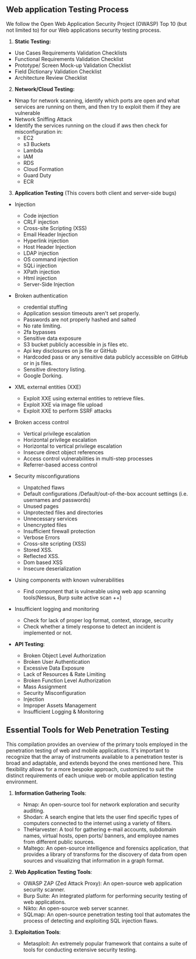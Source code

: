 ## Web application Testing Process
We follow the Open Web Application Security Project (OWASP) Top 10 (but not limited to) for our Web applications security testing process.

1. **Static Testing:**
- Use Cases Requirements Validation Checklists
- Functional Requirements Validation Checklist
- Prototype/ Screen Mock-up Validation Checklist
- Field Dictionary Validation Checklist
- Architecture Review Checklist

2. **Network/Cloud Testing:**
- Nmap for network scanning, identify which ports are open and what services are running on them, and then try to exploit them if they are vulnerable
- Network Sniffing Attack
- Identify the services running on the cloud if aws then check for misconfiguration in:
  - EC2
  - s3 Buckets
  - Lambda
  - IAM
  - RDS
  - Cloud Formation
  - Guard Duty
  - ECR

3. **Application Testing** (This covers both client and server-side bugs)
- Injection 
    - Code injection
    - CRLF injection
    - Cross-site Scripting (XSS)
    - Email Header Injection
    - Hyperlink injection
    - Host Header Injection
    - LDAP injection
    - OS command injection
    - SQLi injection
    - XPath injection
    - Html injection
    - Server-Side Injection
  
- Broken authentication
    - credential stuffing
    - Application session timeouts aren't set properly.
    - Passwords are not properly hashed and salted
    - No rate limiting. 
    - 2fa bypasses
    - Sensitive data exposure
    - S3 bucket publicly accessible in js files etc. 
    - Api key disclosures on js file or GitHub
    - Hardcoded pass or any sensitive data publicly accessible on GitHub or in js files. 
    - Sensitive directory listing. 
    - Google Dorking. 

- XML external entities (XXE)
    - Exploit XXE using external entities to retrieve files. 
    - Exploit XXE via image file upload
    - Exploit XXE to perform SSRF attacks

- Broken access control
    - Vertical privilege escalation
    - Horizontal privilege escalation
    - Horizontal to vertical privilege escalation
    - Insecure direct object references
    - Access control vulnerabilities in multi-step processes
    - Referrer-based access control

- Security misconfigurations
    - Unpatched flaws
    - Default configurations /Default/out-of-the-box account settings (i.e. usernames and passwords)
    - Unused pages
    - Unprotected files and directories
    - Unnecessary services
    - Unencrypted files
    - Insufficient firewall protection
    - Verbose Errors
    - Cross-site scripting (XSS)
    - Stored XSS. 
    - Reflected XSS. 
    - Dom based XSS
    - Insecure deserialization


- Using components with known vulnerabilities
  - Find component that is vulnerable using web app scanning tools(Nessus, Burp suite active scan ++)

- Insufficient logging and monitoring
  - Check for lack of proper log format, context, storage, security 
  - Check whether a timely response to detect an incident is implemented or not.

- **API Testing**:
  - Broken Object Level Authorization
  - Broken User Authentication
  - Excessive Data Exposure
  - Lack of Resources & Rate Limiting
  - Broken Function Level Authorization
  - Mass Assignment
  - Security Misconfiguration
  - Injection
  - Improper Assets Management
  - Insufficient Logging & Monitoring

## Essential Tools for Web Penetration Testing
This compilation provides an overview of the primary tools employed in the penetration testing of web and mobile applications. It's important to recognize that the array of instruments available to a penetration tester is broad and adaptable, and extends beyond the ones mentioned here. This flexibility allows for a more bespoke approach, customized to suit the distinct requirements of each unique web or mobile application testing environment.
1. **Information Gathering Tools**:
   - Nmap: An open-source tool for network exploration and security auditing.
   - Shodan: A search engine that lets the user find specific types of computers connected to the internet using a variety of filters.
   - TheHarvester: A tool for gathering e-mail accounts, subdomain names, virtual hosts, open ports/ banners, and employee names from different public sources.
   - Maltego: An open-source intelligence and forensics application, that provides a library of transforms for the discovery of data from open sources and visualizing that information in a graph format.

2. **Web Application Testing Tools**:
   - OWASP ZAP (Zed Attack Proxy): An open-source web application security scanner.
   - Burp Suite: An integrated platform for performing security testing of web applications.
   - Nikto: An open-source web server scanner.
   - SQLmap: An open-source penetration testing tool that automates the process of detecting and exploiting SQL injection flaws.
  
3. **Exploitation Tools**:
   - Metasploit: An extremely popular framework that contains a suite of tools for conducting extensive security testing.
